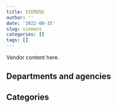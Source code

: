 ```yaml
---
title: SIEMENS
author: ''
date: '2022-08-15'
slug: siemens
categories: []
tags: []
---
```


<script src="/rmarkdown-libs/htmlwidgets/htmlwidgets.js"></script>
<link href="/rmarkdown-libs/datatables-css/datatables-crosstalk.css" rel="stylesheet" />
<script src="/rmarkdown-libs/datatables-binding/datatables.js"></script>
<script src="/rmarkdown-libs/jquery/jquery-3.6.0.min.js"></script>
<link href="/rmarkdown-libs/dt-core-bootstrap/css/dataTables.bootstrap.min.css" rel="stylesheet" />
<link href="/rmarkdown-libs/dt-core-bootstrap/css/dataTables.bootstrap.extra.css" rel="stylesheet" />
<script src="/rmarkdown-libs/dt-core-bootstrap/js/jquery.dataTables.min.js"></script>
<script src="/rmarkdown-libs/dt-core-bootstrap/js/dataTables.bootstrap.min.js"></script>
<link href="/rmarkdown-libs/crosstalk/css/crosstalk.min.css" rel="stylesheet" />
<script src="/rmarkdown-libs/crosstalk/js/crosstalk.min.js"></script>
<script src="/rmarkdown-libs/htmlwidgets/htmlwidgets.js"></script>
<link href="/rmarkdown-libs/datatables-css/datatables-crosstalk.css" rel="stylesheet" />
<script src="/rmarkdown-libs/datatables-binding/datatables.js"></script>
<script src="/rmarkdown-libs/jquery/jquery-3.6.0.min.js"></script>
<link href="/rmarkdown-libs/dt-core-bootstrap/css/dataTables.bootstrap.min.css" rel="stylesheet" />
<link href="/rmarkdown-libs/dt-core-bootstrap/css/dataTables.bootstrap.extra.css" rel="stylesheet" />
<script src="/rmarkdown-libs/dt-core-bootstrap/js/jquery.dataTables.min.js"></script>
<script src="/rmarkdown-libs/dt-core-bootstrap/js/dataTables.bootstrap.min.js"></script>
<link href="/rmarkdown-libs/crosstalk/css/crosstalk.min.css" rel="stylesheet" />
<script src="/rmarkdown-libs/crosstalk/js/crosstalk.min.js"></script>

Vendor content here.

## Departments and agencies

<div id="htmlwidget-1" style="width:100%;height:auto;" class="datatables html-widget"></div>
<script type="application/json" data-for="htmlwidget-1">{"x":{"style":"bootstrap","filter":"none","vertical":false,"data":[["<a href=\"/departments/aafc-aac/\">Agriculture and Agri-Food Canada<\/a>","<a href=\"/departments/cfia-acia/\">Canadian Food Inspection Agency<\/a>","<a href=\"/departments/csa-asc/\">Canadian Space Agency<\/a>","<a href=\"/departments/csc-scc/\">Correctional Service of Canada<\/a>","<a href=\"/departments/dfatd-maecd/\">Global Affairs Canada<\/a>","<a href=\"/departments/dfo-mpo/\">Fisheries and Oceans Canada<\/a>","<a href=\"/departments/dnd-mdn/\">National Defence<\/a>","<a href=\"/departments/hc-sc/\">Health Canada<\/a>","<a href=\"/departments/isc-sac/\">Indigenous Services Canada<\/a>","<a href=\"/departments/nrc-cnrc/\">National Research Council Canada<\/a>","<a href=\"/departments/nrcan-rncan/\">Natural Resources Canada<\/a>","<a href=\"/departments/pch/\">Canadian Heritage<\/a>","<a href=\"/departments/phac-aspc/\">Public Health Agency of Canada<\/a>","<a href=\"/departments/pwgsc-tpsgc/\">Public Services and Procurement Canada<\/a>","<a href=\"/departments/rcmp-grc/\">Royal Canadian Mounted Police<\/a>"],["$   267,044.40","$    11,040.00","$   103,778.63","$   987,562.82","$    29,133.31","$ 4,072,724.28","$   464,757.36","$   101,446.54","$    52,500.00","$ 1,142,469.30","$     4,733.41","$   104,220.34","$    18,311.34","$ 2,254,552.91","$     1,384.62"],["$   239,701.22",null,"$   158,616.61","$   928,862.94","$    27,170.54","$   341,876.60","$    74,323.01","$    52,775.40",null,"$   581,050.48","$     4,733.41","$   104,220.34","$    22,083.46","$ 2,337,721.51",null],["$   202,408.51","$    39,796.90","$   159,051.17","$   825,280.69","$    49,004.27","$   271,184.25","$   257,776.14","$   176,507.29","$     9,518.60","$   450,395.47","$     1,984.14","$    93,654.64","$    27,259.53","$ 2,529,744.62",null],["$   154,141.97",null,"$   180,558.55","$ 1,478,100.84","$   246,975.00","$ 1,772,911.46","$   206,509.90","$   133,027.02","$    68,852.99","$   968,125.24","$     6,291.91","$    96,900.89","$    58,050.17","$ 2,505,863.58",null]],"container":"<table class=\"table table-striped table-hover row-border order-column display\">\n  <thead>\n    <tr>\n      <th>Department<\/th>\n      <th>2017-2018<\/th>\n      <th>2018-2019<\/th>\n      <th>2019-2020<\/th>\n      <th>2020-2021<\/th>\n    <\/tr>\n  <\/thead>\n<\/table>","options":{"order":[[4,"desc"]],"pageLength":10,"autoWidth":true,"columnDefs":[],"orderClasses":false}},"evals":[],"jsHooks":[]}</script>

## Categories

<div id="htmlwidget-2" style="width:100%;height:auto;" class="datatables html-widget"></div>
<script type="application/json" data-for="htmlwidget-2">{"x":{"style":"bootstrap","filter":"none","vertical":false,"data":[["<a href=\"/categories/1_facilities_and_construction/\">Facilities and construction<\/a>","<a href=\"/categories/11_defence/\">Defence<\/a>","<a href=\"/categories/2_professional_services/\">Professional services<\/a>","<a href=\"/categories/3_information_technology/\">Information technology<\/a>","<a href=\"/categories/4_medical/\">Medical<\/a>","<a href=\"/categories/5_transportation_and_logistics/\">Transportation and logistics<\/a>","<a href=\"/categories/6_industrial_products_and_services/\">Industrial products and services<\/a>","<a href=\"/categories/8_security_and_protection/\">Security and protection<\/a>","<a href=\"/categories/9_human_capital/\">Human capital<\/a>"],["$ 2,447,480.53","$   296,838.10","$   370,525.11","$   401,941.20","$    55,575.96","$ 4,072,724.28","$ 1,223,097.20","$   747,476.88",null],["$ 2,197,532.67",null,"$   304,059.78","$   338,595.25",null,"$   318,301.60","$   799,944.61","$   891,126.57","$    23,575.00"],["$ 2,000,670.23",null,"$   225,648.22","$   420,063.86","$    87,004.42","$   271,184.25","$   884,964.75","$ 1,204,030.49",null],["$ 2,857,831.95",null,"$   261,333.50","$   617,210.62","$    10,948.15","$ 1,772,911.46","$ 1,107,091.90","$ 1,248,981.94",null]],"container":"<table class=\"table table-striped table-hover row-border order-column display\">\n  <thead>\n    <tr>\n      <th>Category<\/th>\n      <th>2017-2018<\/th>\n      <th>2018-2019<\/th>\n      <th>2019-2020<\/th>\n      <th>2020-2021<\/th>\n    <\/tr>\n  <\/thead>\n<\/table>","options":{"order":[[4,"desc"]],"pageLength":20,"autoWidth":true,"columnDefs":[],"orderClasses":false,"lengthMenu":[10,20,25,50,100]}},"evals":[],"jsHooks":[]}</script>
